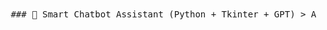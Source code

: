 <pre> ### 🤖 Smart Chatbot Assistant (Python + Tkinter + GPT) > A desktop chatbot app with math solving, contextual replies, Google search using SerpAPI, and a clean, responsive GUI. --- #### 💡 Features - 🧠 GPT-powered conversational AI (`DialoGPT-medium`) - 🧮 Built-in calculator for math expressions - 🌐 Google search via [SerpAPI](https://serpapi.com/) - 🖥️ GUI built with Tkinter (no browser required) - 📜 Scrollable chat history and clean interface --- #### 🛠️ Requirements - Python 3.8+ - `transformers` - `torch` - `requests` - `python-dotenv` Install all dependencies: ```bash pip install transformers torch requests python-dotenv ``` --- #### 🔑 Setup 1. **Clone the repository** ```bash git clone https://github.com/your-username/smart-chatbot-assistant.git cd smart-chatbot-assistant ``` 2. **Set up your SerpAPI key** Create a `.env` file in the root directory: ``` SERPAPI_KEY=your_serpapi_key_here ``` 3. **Run the chatbot** ```bash python chatbot_gui.py ``` --- #### 💬 How to Use - **Talk naturally**: The bot remembers your context - **Math solver**: Just type any expression like `25 * (3 + 2)` - **Google Search**: Use `google:` prefix Example: `google: latest news on AI` --- #### 📁 File Structure ``` chatbot_gui.py # Main app script .env # Environment file (not tracked) README.md # Project info ``` --- #### 👨‍💻 Author Built with ❤️ by [Your Name](https://github.com/your-username) --- > ⭐ Star this repo if you like it! </pre>
